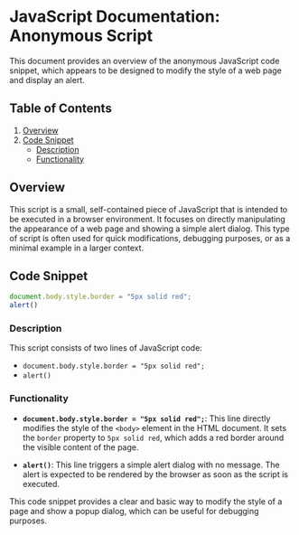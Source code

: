 # JavaScript Documentation: Anonymous Script

This document provides an overview of the anonymous JavaScript code snippet, which appears to be designed to modify the style of a web page and display an alert.

## Table of Contents

1.  [Overview](#overview)
2.  [Code Snippet](#code-snippet)
    -   [Description](#description)
    -   [Functionality](#functionality)

## Overview

This script is a small, self-contained piece of JavaScript that is intended to be executed in a browser environment. It focuses on directly manipulating the appearance of a web page and showing a simple alert dialog. This type of script is often used for quick modifications, debugging purposes, or as a minimal example in a larger context.

## Code Snippet

```javascript
document.body.style.border = "5px solid red";
alert()
```

### Description

This script consists of two lines of JavaScript code:

-   `document.body.style.border = "5px solid red";`
-   `alert()`

### Functionality

-   **`document.body.style.border = "5px solid red";`**: This line directly modifies the style of the `<body>` element in the HTML document. It sets the `border` property to `5px solid red`, which adds a red border around the visible content of the page.

-   **`alert()`**: This line triggers a simple alert dialog with no message. The alert is expected to be rendered by the browser as soon as the script is executed.

This code snippet provides a clear and basic way to modify the style of a page and show a popup dialog, which can be useful for debugging purposes.